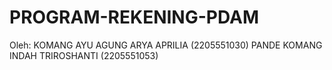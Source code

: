 # PROGRAM-REKENING-PDAM
Oleh:
KOMANG AYU AGUNG ARYA APRILIA (2205551030)
PANDE KOMANG INDAH TRIROSHANTI (2205551053)


